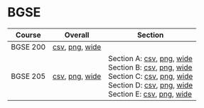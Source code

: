 # BGSE

| Course | Overall | Section |
| ------ | ------- | ------- |
| BGSE 200 | [csv](https://github.com/UCSD-Historical-Enrollment-Data/2024Winter/blob/main/overall/BGSE%20200.csv), [png](https://raw.githubusercontent.com/UCSD-Historical-Enrollment-Data/2024Winter/main/plot_overall/BGSE%20200.png), [wide](https://raw.githubusercontent.com/UCSD-Historical-Enrollment-Data/2024Winter/main/plot_overall_wide/BGSE%20200.png) |  |
| BGSE 205 | [csv](https://github.com/UCSD-Historical-Enrollment-Data/2024Winter/blob/main/overall/BGSE%20205.csv), [png](https://raw.githubusercontent.com/UCSD-Historical-Enrollment-Data/2024Winter/main/plot_overall/BGSE%20205.png), [wide](https://raw.githubusercontent.com/UCSD-Historical-Enrollment-Data/2024Winter/main/plot_overall_wide/BGSE%20205.png) | Section A: [csv](https://github.com/UCSD-Historical-Enrollment-Data/2024Winter/blob/main/section/BGSE%20205_A.csv), [png](https://raw.githubusercontent.com/UCSD-Historical-Enrollment-Data/2024Winter/main/plot_section/BGSE%20205_A.png), [wide](https://raw.githubusercontent.com/UCSD-Historical-Enrollment-Data/2024Winter/main/plot_section_wide/BGSE%20205_A.png)<br>Section B: [csv](https://github.com/UCSD-Historical-Enrollment-Data/2024Winter/blob/main/section/BGSE%20205_B.csv), [png](https://raw.githubusercontent.com/UCSD-Historical-Enrollment-Data/2024Winter/main/plot_section/BGSE%20205_B.png), [wide](https://raw.githubusercontent.com/UCSD-Historical-Enrollment-Data/2024Winter/main/plot_section_wide/BGSE%20205_B.png)<br>Section C: [csv](https://github.com/UCSD-Historical-Enrollment-Data/2024Winter/blob/main/section/BGSE%20205_C.csv), [png](https://raw.githubusercontent.com/UCSD-Historical-Enrollment-Data/2024Winter/main/plot_section/BGSE%20205_C.png), [wide](https://raw.githubusercontent.com/UCSD-Historical-Enrollment-Data/2024Winter/main/plot_section_wide/BGSE%20205_C.png)<br>Section D: [csv](https://github.com/UCSD-Historical-Enrollment-Data/2024Winter/blob/main/section/BGSE%20205_D.csv), [png](https://raw.githubusercontent.com/UCSD-Historical-Enrollment-Data/2024Winter/main/plot_section/BGSE%20205_D.png), [wide](https://raw.githubusercontent.com/UCSD-Historical-Enrollment-Data/2024Winter/main/plot_section_wide/BGSE%20205_D.png)<br>Section E: [csv](https://github.com/UCSD-Historical-Enrollment-Data/2024Winter/blob/main/section/BGSE%20205_E.csv), [png](https://raw.githubusercontent.com/UCSD-Historical-Enrollment-Data/2024Winter/main/plot_section/BGSE%20205_E.png), [wide](https://raw.githubusercontent.com/UCSD-Historical-Enrollment-Data/2024Winter/main/plot_section_wide/BGSE%20205_E.png) |

